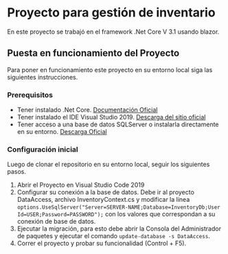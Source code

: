 # Proyecto para gestión de inventario

En este proyecto se trabajó en el framework .Net Core V 3.1 usando blazor.

## Puesta en funcionamiento del Proyecto

Para poner en funcionamiento este proyecto en su entorno local siga las siguientes instrucciones.

### Prerequisitos

- Tener instalado .Net Core. [Documentación Oficial](https://dotnet.microsoft.com/download)
- Tener instalado el IDE Visual Studio 2019. [Descarga del sitio oficial](https://dotnet.microsoft.com/download)
- Tener acceso a una base de datos SQLServer o instalarla directamente en su entorno. [Descarga Oficial](https://www.microsoft.com/es-es/sql-server/sql-server-downloads)

### Configuración inicial

Luego de clonar el repositorio en su entorno local, seguir los siguientes pasos.

1. Abrir el Proyecto en Visual Studio Code 2019
2. Configurar su conexión a la base de datos. Debe ir al proyecto DataAccess, archivo InventoryContext.cs y modificar la línea `options.UseSqlServer("Server=SERVER-NAME;Database=InventoryDb;User Id=USER;Password=PASSWORD");` con los valores que correspondan a su conexión de base de datos.
3. Ejecutar la migración, para esto debe abrir la Consola del Administrador de paquetes y ejecutar el comando `update-database -s DataAccess`.
4. Correr el proyecto y probar su funcionalidad (Control + F5). 
